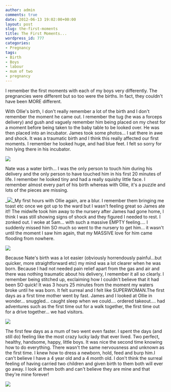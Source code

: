 ```yaml
---
author: admin
comments: true
date: 2012-06-13 19:02:00+00:00
layout: post
slug: the-first-moments
title: The First Moments...
wordpress_id: 777
categories:
- Pregnancy
tags:
- Birth
- Boys
- labour
- mum of two
- pregnancy
---
```


I remember the first moments with each of my boys very differently. The pregnancies were different but so too were the births. In fact, they couldn't have been MORE different.


With Ollie's birth, I don't really remember a lot of the birth and I don't remember the moment he came out. I remember the tug (he was a forceps delivery) and gush and vaguely remember him being placed on my chest for a moment before being taken to the baby table to be looked over. He was then placed into an incubator. James took some photos... I sat there in awe and shock. It was a traumatic birth and I think this really affected our first moments. I remember he looked huge, and had blue feet. I felt so sorry for him lying there in his incubator.










![](http://farm9.staticflickr.com/8238/8390862772_2123652935_z.jpg)




Nate was a water birth... I was the only person to touch him during his delivery and the only person to have touched him in his first 20 minutes of life. I remember he looked tiny and had a really squishy little face. I remember almost every part of his birth whereas with Ollie, it's a puzzle and lots of the pieces are missing.





_![](http://farm9.staticflickr.com/8196/8405570011_ae9e17296a_z.jpg)_My first hours with Ollie again, are a blur. I remember them bringing me toast etc once we got up to the ward but I wasn't feeling great so James ate it!! The midwife took him away to the nursery after James had gone home, I think I was still showing signs of shock and they figured I needed to rest. I zonked out. I woke at 5am... with such a massive EMPTY feeling.... I suddenly missed him SO much so went to the nursery to get him... it wasn't until the moment I saw him again, that my MASSIVE love for him came flooding from nowhere.







![](http://farm9.staticflickr.com/8183/8390868992_612552eff5_z.jpg)




Because Nate's birth was a lot easier (obviously horrendously painful...but quicker, more straightforward etc) my mind was a lot clearer when he was born. Because I had not needed pain relief apart from the gas and air and there was nothing traumatic about his delivery, I remember it all so clearly. I remember being stitched up, exclaiming how I couldn't believe that it had been SO quick! It was 3 hours 25 minutes from the moment my waters broke until he was born. It felt surreal and I felt like SUPERWOMAN.The first days as a first time mother went by fast. James and I looked at Ollie in wonder... snuggled... caught sleep when we could.... ordered takeout.... had adventures such as the first time out for a walk together, the first time out for a drive together... we had visitors.







![](http://farm9.staticflickr.com/8491/8405568137_5b931ec0d8_z.jpg)




The first few days as a mum of two went even faster. I spent the days (and still do) feeling like the most crazy lucky lady that ever lived. Two perfect, healthy, handsome, happy, little boys. It was nice the second time knowing how to do everything. There wasn't the same nervousness and unknown as the first time. I knew how to dress a newborn, hold, feed and burp him.I can't believe I have a 4 year old and a 4 month old. I don't think the surreal feeling of having carried two children and given birth to them both will ever go away. I look at them both and can't believe they are mine and that they're mine forever!







![](http://farm9.staticflickr.com/8324/8406666340_5dc5e31c79_z.jpg)
